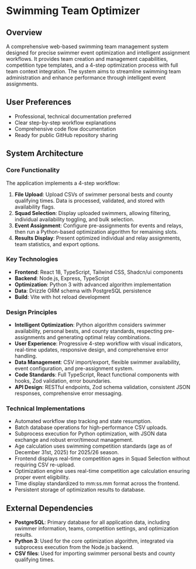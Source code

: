 # Swimming Team Optimizer

## Overview
A comprehensive web-based swimming team management system designed for precise swimmer event optimization and intelligent assignment workflows. It provides team creation and management capabilities, competition type templates, and a 4-step optimization process with full team context integration. The system aims to streamline swimming team administration and enhance performance through intelligent event assignments.

## User Preferences
- Professional, technical documentation preferred
- Clear step-by-step workflow explanations
- Comprehensive code flow documentation
- Ready for public GitHub repository sharing

## System Architecture

### Core Functionality
The application implements a 4-step workflow:
1.  **File Upload**: Upload CSVs of swimmer personal bests and county qualifying times. Data is processed, validated, and stored with availability flags.
2.  **Squad Selection**: Display uploaded swimmers, allowing filtering, individual availability toggling, and bulk selection.
3.  **Event Assignment**: Configure pre-assignments for events and relays, then run a Python-based optimization algorithm for remaining slots.
4.  **Results Display**: Present optimized individual and relay assignments, team statistics, and export options.

### Key Technologies
-   **Frontend**: React 18, TypeScript, Tailwind CSS, Shadcn/ui components
-   **Backend**: Node.js, Express, TypeScript
-   **Optimization**: Python 3 with advanced algorithm implementation
-   **Data**: Drizzle ORM schema with PostgreSQL persistence
-   **Build**: Vite with hot reload development

### Design Principles
-   **Intelligent Optimization**: Python algorithm considers swimmer availability, personal bests, and county standards, respecting pre-assignments and generating optimal relay combinations.
-   **User Experience**: Progressive 4-step workflow with visual indicators, real-time updates, responsive design, and comprehensive error handling.
-   **Data Management**: CSV import/export, flexible swimmer availability, event configuration, and pre-assignment system.
-   **Code Standards**: Full TypeScript, React functional components with hooks, Zod validation, error boundaries.
-   **API Design**: RESTful endpoints, Zod schema validation, consistent JSON responses, comprehensive error messaging.

### Technical Implementations
-   Automated workflow step tracking and state resumption.
-   Batch database operations for high-performance CSV uploads.
-   Subprocess execution for Python optimization, with JSON data exchange and robust error/timeout management.
-   Age calculation uses swimming competition standards (age as of December 31st, 2025) for 2025/26 season.
-   Frontend displays real-time competition ages in Squad Selection without requiring CSV re-upload.
-   Optimization engine uses real-time competition age calculation ensuring proper event eligibility.
-   Time display standardized to mm:ss.mm format across the frontend.
-   Persistent storage of optimization results to database.

## External Dependencies
-   **PostgreSQL**: Primary database for all application data, including swimmer information, teams, competition settings, and optimization results.
-   **Python 3**: Used for the core optimization algorithm, integrated via subprocess execution from the Node.js backend.
-   **CSV files**: Used for importing swimmer personal bests and county qualifying times.